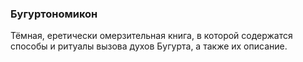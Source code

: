 ### Бугуртономикон
Тёмная, еретически омерзительная книга, в которой содержатся способы и ритуалы вызова духов Бугурта, а также их описание.
